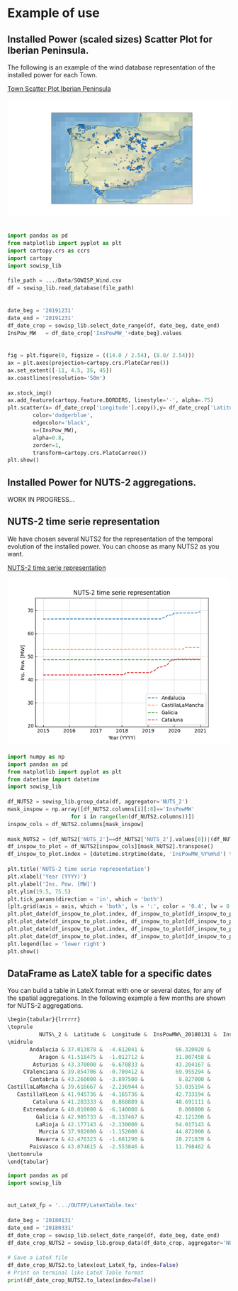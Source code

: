 # Example of use

## Installed Power (scaled sizes) Scatter Plot for Iberian Peninsula.
The following is an example of the wind database representation of the installed power for each Town.

[Town Scatter Plot Iberian Peninsula](https://github.com/matrasujaen/SOWISP/blob/main/Code/town_scatterplot_iberianpeninsula.py)

![Town Scatter Plot Iberian Peninsula](https://github.com/matrasujaen/SOWISP/blob/main/Code/imgs/town_scatterplot.png)


```python

import pandas as pd
from matplotlib import pyplot as plt
import cartopy.crs as ccrs
import cartopy
import sowisp_lib

file_path = .../Data/SOWISP_Wind.csv
df = sowisp_lib.read_database(file_path)


date_beg = '20191231'
date_end = '20191231'
df_date_crop = sowisp_lib.select_date_range(df, date_beg, date_end)
InsPow_MW   = df_date_crop['InsPowMW_'+date_beg].values


fig = plt.figure(0, figsize = ((14.0 / 2.54), (8.0/ 2.54)))
ax = plt.axes(projection=cartopy.crs.PlateCarree())
ax.set_extent([-11, 4.5, 35, 45])
ax.coastlines(resolution='50m')

ax.stock_img()
ax.add_feature(cartopy.feature.BORDERS, linestyle='-', alpha=.75)
plt.scatter(x= df_date_crop['Longitude'].copy(),y= df_date_crop['Latitude'].copy(),
        color='dodgerblue',
        edgecolor='black',
        s=(InsPow_MW),
        alpha=0.8,
        zorder=1,
        transform=cartopy.crs.PlateCarree())
plt.show()
```


## Installed Power for NUTS-2 aggregations.

WORK IN PROGRESS...

## NUTS-2 time serie representation 
We have chosen several NUTS2 for the representation of the temporal evolution of the installed power. You can choose as many NUTS2 as you want.

[NUTS-2 time serie representation](https://github.com/matrasujaen/SOWISP/blob/main/Code/NUTS_2_timeserie.py)



![NUTS-2 time serie representation](https://github.com/matrasujaen/SOWISP/blob/main/Code/imgs/NUTS2_timeserie.png)




```python
import numpy as np
import pandas as pd
from matplotlib import pyplot as plt
from datetime import datetime
import sowisp_lib

df_NUTS2 = sowisp_lib.group_data(df, aggregator='NUTS_2')
mask_inspow = np.array([df_NUTS2.columns[i][:8]=='InsPowMW'
                    for i in range(len(df_NUTS2.columns))])
inspow_cols = df_NUTS2.columns[mask_inspow]

mask_NUTS2 = (df_NUTS2['NUTS_2']==df_NUTS2['NUTS_2'].values[0])|(df_NUTS2['NUTS_2']==df_NUTS2['NUTS_2'].values[5])|(df_NUTS2['NUTS_2']==df_NUTS2['NUTS_2'].values[9])|(df_NUTS2['NUTS_2']==df_NUTS2['NUTS_2'].values[7])
df_inspow_to_plot = df_NUTS2[inspow_cols][mask_NUTS2].transpose()
df_inspow_to_plot.index = [datetime.strptime(date, 'InsPowMW_%Y%m%d') for date in df_inspow_to_plot.index]

plt.title('NUTS-2 time serie representation')
plt.xlabel('Year (YYYY)')
plt.ylabel('Ins. Pow. [MW]')
plt.ylim(19.5, 75.5)
plt.tick_params(direction = 'in', which = 'both')
[plt.grid(axis = axis, which = 'both', ls = ':', color = '0.4', lw = 0.5) for axis in ('x', 'y')]
plt.plot_date(df_inspow_to_plot.index, df_inspow_to_plot[df_inspow_to_plot.columns[0]].values, '--', label=df_NUTS2['NUTS_2'].values[0])
plt.plot_date(df_inspow_to_plot.index, df_inspow_to_plot[df_inspow_to_plot.columns[1]].values, '--', label=df_NUTS2['NUTS_2'].values[5])
plt.plot_date(df_inspow_to_plot.index, df_inspow_to_plot[df_inspow_to_plot.columns[2]].values, '--', label=df_NUTS2['NUTS_2'].values[9])
plt.plot_date(df_inspow_to_plot.index, df_inspow_to_plot[df_inspow_to_plot.columns[3]].values, '--', label=df_NUTS2['NUTS_2'].values[7])
plt.legend(loc = 'lower right')
plt.show()
```

## DataFrame as LateX table for a specific dates
You can build a table in LateX format with one or several dates, for any of the spatial aggregations. In the following example a few months are shown for NUTS-2 aggregations.

```python
\begin{tabular}{lrrrrr}
\toprule
          NUTS\_2 &  Latitude &  Longitude &  InsPowMW\_20180131 &  InsPowMW\_20180228 &  InsPowMW\_20180331 \\
\midrule
       Andalucia & 37.013878 &  -4.612041 &          66.320020 &          66.320020 &          66.320020 \\
          Aragon & 41.518475 &  -1.012712 &          31.007458 &          31.007458 &          31.007458 \\
        Asturias & 43.370000 &  -6.670833 &          43.204167 &          43.204167 &          43.204167 \\
     CValenciana & 39.854706 &  -0.709412 &          69.955294 &          69.955294 &          69.955294 \\
       Cantabria & 43.260000 &  -3.897500 &           8.827000 &           8.827000 &           8.827000 \\
CastillaLaMancha & 39.616667 &  -2.236944 &          53.035194 &          53.035194 &          53.179222 \\
   CastillaYLeon & 41.945736 &  -4.165736 &          42.733194 &          42.733194 &          42.733194 \\
        Cataluna & 41.283333 &   0.868889 &          48.691111 &          48.691111 &          48.691111 \\
     Extremadura & 40.010000 &  -6.140000 &           0.000000 &           0.000000 &           0.000000 \\
         Galicia & 42.985733 &  -8.137467 &          42.121200 &          43.027867 &          43.027867 \\
         LaRioja & 42.177143 &  -2.130000 &          64.017143 &          64.017143 &          64.017143 \\
          Murcia & 37.982000 &  -1.152000 &          44.872000 &          44.872000 &          44.872000 \\
         Navarra & 42.470323 &  -1.681290 &          28.271839 &          28.271839 &          28.271839 \\
       PaisVasco & 43.074615 &  -2.553846 &          11.798462 &          11.798462 &          11.798462 \\
\bottomrule
\end{tabular}
```

```python
import pandas as pd
import sowisp_lib


out_LateX_fp = '.../OUTFP/LateXTable.tex'

date_beg = '20180131'
date_end = '20180331'
df_date_crop = sowisp_lib.select_date_range(df, date_beg, date_end)
df_date_crop_NUTS2 = sowisp_lib.group_data(df_date_crop, aggregator='NUTS_2')

# Save a LateX file
df_date_crop_NUTS2.to_latex(out_LateX_fp, index=False)
# Print on terminal like LateX Table format
print(df_date_crop_NUTS2.to_latex(index=False))
```



